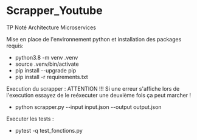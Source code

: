 # Scrapper_Youtube
TP Noté Architecture Microservices

Mise en place de l'environnement python et installation des packages requis:

- python3.8 -m venv .venv
- source .venv/bin/activate
- pip install --upgrade pip
- pip install -r requirements.txt

Execution du scrapper : ATTENTION !!! Si une erreur s'affiche lors de l'execution essayez de le reéxecuter une deuxième fois ça peut marcher !

- python scrapper.py --input input.json --output output.json

Executer les tests :

- pytest -q test_fonctions.py
